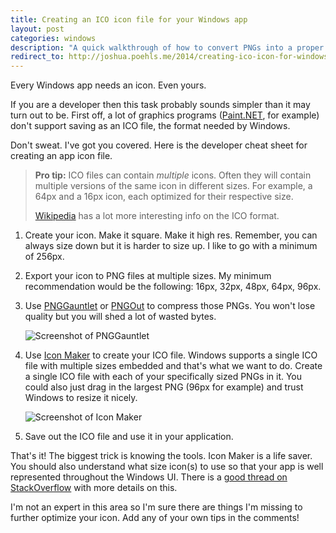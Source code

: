 ```yaml
---
title: Creating an ICO icon file for your Windows app
layout: post
categories: windows
description: "A quick walkthrough of how to convert PNGs into a proper ICO file for your Windows app."
redirect_to: http://joshua.poehls.me/2014/creating-ico-icon-for-windows-app
---
```


Every Windows app needs an icon. Even yours.

If you are a developer then this task probably sounds simpler than it may turn out to be. First off, a lot of graphics programs ([Paint.NET][paint], for example) don't support saving as an ICO file, the format needed by Windows.

Don't sweat. I've got you covered. Here is the developer cheat sheet for creating an app icon file.

> **Pro tip:** ICO files can contain _multiple_ icons. Often they will contain multiple versions of the same icon in different sizes. For example, a 64px and a 16px icon, each optimized for their respective size.
>
> [Wikipedia][ico] has a lot more interesting info on the ICO format.

1. Create your icon. Make it square. Make it high res. Remember, you can always size down but it is harder to size up. I like to go with a minimum of 256px.
2. Export your icon to PNG files at multiple sizes. My minimum recommendation would be the following: 16px, 32px, 48px, 64px, 96px.
3. Use [PNGGauntlet][pnggauntlet] or [PNGOut][pngout] to compress those PNGs. You won't lose quality but you will shed a lot of wasted bytes.

	<img alt="Screenshot of PNGGauntlet" src="{{site.url}}/assets/forposts/creating-ico-files/pnggauntlet.png" />

4. Use [Icon Maker][iconmaker] to create your ICO file. Windows supports a single ICO file with multiple sizes embedded and that's what we want to do. Create a single ICO file with each of your specifically sized PNGs in it. You could also just drag in the largest PNG (96px for example) and trust Windows to resize it nicely.

	<img alt="Screenshot of Icon Maker" src="{{site.url}}/assets/forposts/creating-ico-files/iconmaker.png" />
5. Save out the ICO file and use it in your application.

That's it! The biggest trick is knowing the tools. Icon Maker is a life saver. You should also understand what size icon(s) to use so that your app is well represented throughout the Windows UI. There is a [good thread on StackOverflow][so] with more details on this.

I'm not an expert in this area so I'm sure there are things I'm missing to further optimize your icon. Add any of your own tips in the comments!

[ico]: http://en.wikipedia.org/wiki/ICO_(file_format)
[paint]: http://www.getpaint.net/
[so]: http://stackoverflow.com/a/3244679/31308
[pnggauntlet]: http://pnggauntlet.com/
[pngout]: http://advsys.net/ken/util/pngout.htm
[iconmaker]: http://www.inedo.com/downloads/icon-maker